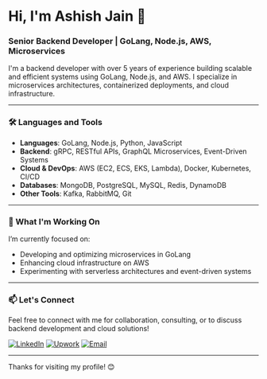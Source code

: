 # Hi, I'm Ashish Jain 👋

### Senior Backend Developer | GoLang, Node.js, AWS, Microservices

I'm a backend developer with over 5 years of experience building scalable and efficient systems using GoLang, Node.js, and AWS. I specialize in microservices architectures, containerized deployments, and cloud infrastructure.

---

### 🛠️ Languages and Tools

- **Languages**: GoLang, Node.js, Python, JavaScript
- **Backend**: gRPC, RESTful APIs, GraphQL Microservices, Event-Driven Systems
- **Cloud & DevOps**: AWS (EC2, ECS, EKS, Lambda), Docker, Kubernetes, CI/CD
- **Databases**: MongoDB, PostgreSQL, MySQL, Redis, DynamoDB
- **Other Tools**: Kafka, RabbitMQ, Git

---

### 🚀 What I'm Working On

I’m currently focused on:
- Developing and optimizing microservices in GoLang
- Enhancing cloud infrastructure on AWS
- Experimenting with serverless architectures and event-driven systems

---

### 📫 Let's Connect

Feel free to connect with me for collaboration, consulting, or to discuss backend development and cloud solutions!

[![LinkedIn](https://img.shields.io/badge/LinkedIn-Ashish_Jain-blue?style=flat&logo=linkedin)](https://www.linkedin.com/in/ashish-jain-dev/)
[![Upwork](https://img.shields.io/badge/Upwork-View_Profile-green?style=flat&logo=upwork)](https://www.upwork.com/fl/~0193c9490c267c3d68)
[![Email](https://img.shields.io/badge/Email-ashish2103parmar@gmail.com-informational?style=flat&logo=gmail)](mailto:ashish2103parmar@gmail.com)

---

Thanks for visiting my profile! 😊
